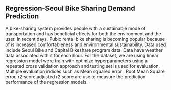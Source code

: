 ## Regression-Seoul Bike Sharing Demand Prediction
A bike-sharing system provides people with a sustainable mode of transportation and has beneficial effects for both the environment and the user. In recent days, Pubic rental bike sharing is becoming popular because of is increased comfortableness and environmental sustainability. Data used include Seoul Bike and Capital Bikeshare program data. Data have weather data associated with it for each hour. For the dataset, we are using linear regression model were train with optimize hyperparameters using a repeated cross validation approach and testing set is used for evaluation. Multiple evaluation indices such as Mean squared error , Root Mean Square error, r2 score,adjusted r2 score are use to measure the prediction performance of the regression models.
